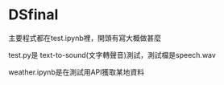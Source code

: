 # DSfinal

主要程式都在test.ipynb裡，開頭有寫大概做甚麼


test.py是 text-to-sound(文字轉聲音)測試，測試檔是speech.wav


weather.ipynb是在測試用API獲取某地資料
